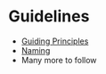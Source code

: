 <h1 class="title is-1">Guidelines</h1>

* [Guiding Principles](/guidelines/principles)
* [Naming](/guidelines/naming)
* Many more to follow